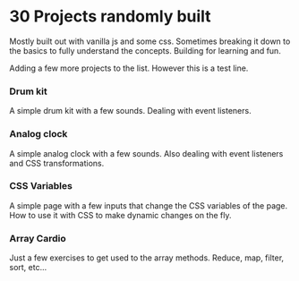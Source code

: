# 30 Projects randomly built
Mostly built out with vanilla js and some css. Sometimes breaking it down to the basics to fully understand the concepts.
Building for learning and fun. 

Adding a few more projects to the list. However this is a test line.


### Drum kit
A simple drum kit with a few sounds. Dealing with event listeners.

### Analog clock
A simple analog clock with a few sounds. Also dealing with event listeners and CSS transformations.

### CSS Variables
A simple page with a few inputs that change the CSS variables of the page. How to use it with CSS to make dynamic changes on the fly.

### Array Cardio
Just a few exercises to get used to the array methods. Reduce, map, filter, sort, etc...

